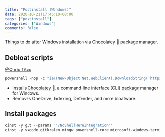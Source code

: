 ```yaml
---
title: "Postinstall (Windows)"
date: 2020-10-21T17:45:10+08:00
tags: ["postinstall"]
categories: ["Windows"]
comments: false
---
```


Things to do after Windows installation via [Chocolatey 🍫](https://chocolatey.org/) package manager.

<!--more-->

## Debloat scripts

[@Chris Titus](https://christitus.com/windows-10-scripts/)

```powershell
powershell -nop -c "iex(New-Object Net.WebClient).DownloadString('https://git.io/JJ8R4')"
```

- Installs [Chocolatey 🍫](https://chocolatey.org/), a command-line interface (CLI) [package](https://chocolatey.org/packages) manager for Windows.
- Removes OneDrive, Indexing, Defender, and more bloatware.

## Install packages

```powershell
cinst -y git --params '"/NoShellHereIntegration"'
cinst -y vscode gitkraken mingw powershell-core microsoft-windows-terminal nodejs-lts miniconda3 deluge googlechrome firefox vivaldi brave anydesk telegram microsoft-teams 7zip bandizip honeyview potplayer youtube-dl ffmpeg lavfilters crystaldiskinfo treesizefree directx vcredist-all adobereader typora marktext miktex pandoc pandoc-crossref
